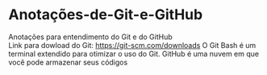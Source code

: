 ﻿# Anotações-de-Git-e-GitHub
Anotações para entendimento do Git e do GitHub	
Link para dowload do Git: https://git-scm.com/downloads
O Git Bash é um terminal extendido para otimizar o uso do Git.
GitHub é uma nuvem em que você pode armazenar seus códigos